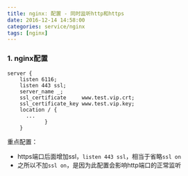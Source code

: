 ```yaml
---
title: nginx: 配置 - 同时监听http和https
date: 2016-12-14 14:58:00
categories: service/nginx
tags: [nginx]
---
```


### 1. nginx配置
```
server {
    listen 6116;
    listen 443 ssl;
    server_name _;
    ssl_certificate     www.test.vip.crt;
    ssl_certificate_key www.test.vip.key;
    location / {
      ...
            }
    }
```
重点配置：
- https端口后面增加ssl，`listen 443 ssl`，相当于省略`ssl on`
- 之所以不加`ssl on`，是因为此配置会影响http端口的正常监听

